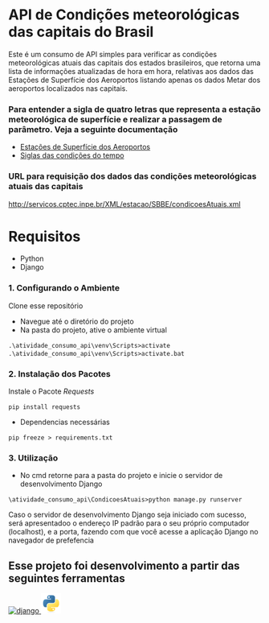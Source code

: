 # API de Condições meteorológicas das capitais do Brasil

Este é um consumo de API simples para verificar as condições meteorológicas atuais das capitais dos estados brasileiros, que retorna uma lista de informações atualizadas de hora em hora, relativas aos dados das Estações de Superfície dos Aeroportos listando apenas os dados Metar dos aeroportos localizados nas capitais.

### Para entender a sigla de quatro letras que representa a estação meteorológica de superfície e realizar a passagem de parâmetro. Veja a seguinte documentação 
 - [Estações de Superfície dos Aeroportos](http://servicos.cptec.inpe.br/XML/#estacoes-metar:~:text=Topo-,Esta%C3%A7%C3%B5es%20de%20Superf%C3%ADcie%20dos%20Aeroportos,-Sigla)
 - [Siglas das condições do tempo](http://servicos.cptec.inpe.br/XML/#estacoes-metar:~:text=Topo-,Siglas%20das%20condi%C3%A7%C3%B5es%20do%20tempo,-Sigla)

### URL para requisição dos dados das condições meteorológicas atuais das capitais
http://servicos.cptec.inpe.br/XML/estacao/SBBE/condicoesAtuais.xml

# Requisitos
- Python
- Django

### 1. Configurando o Ambiente
Clone esse repositório
- Navegue até o diretório do projeto
- Na pasta do projeto, ative o ambiente virtual
```
.\atividade_consumo_api\venv\Scripts>activate
.\atividade_consumo_api\venv\Scripts>activate.bat
```
### 2. Instalação dos Pacotes
Instale o Pacote _Requests_
```
pip install requests
```
  - Dependencias necessárias
```
pip freeze > requirements.txt
```
### 3. Utilização
- No cmd retorne para a pasta do projeto e inicie o servidor de desenvolvimento Django
```
\atividade_consumo_api\CondicoesAtuais>python manage.py runserver
```
Caso o servidor de desenvolvimento Django seja iniciado com sucesso, será apresentadoo o endereço IP padrão para o seu próprio computador (localhost), e a porta, fazendo com que você acesse a aplicação Django no navegador de prefefencia

## Esse projeto foi desenvolvimento a partir das seguintes ferramentas
<p align="left"> <a href="https://www.djangoproject.com/" target="_blank" rel="noreferrer"> <img src="https://cdn.worldvectorlogo.com/logos/django.svg" alt="django" width="40" height="40"/> </a>  </a> <a href="https://www.python.org" target="_blank" rel="noreferrer"> <img src="https://raw.githubusercontent.com/devicons/devicon/master/icons/python/python-original.svg" alt="python" width="40" height="40"/> </a> </p>
